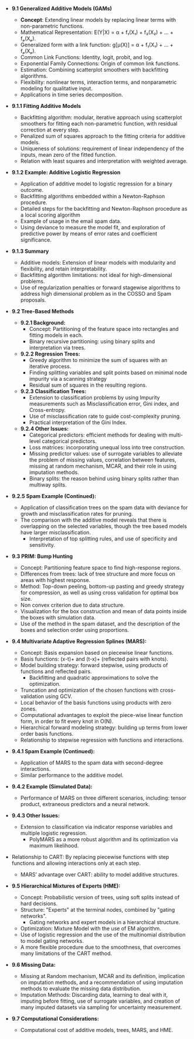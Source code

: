 *   **9.1 Generalized Additive Models (GAMs)**
    *   **Concept**: Extending linear models by replacing linear terms with non-parametric functions.
    *   Mathematical Representation:  E(Y|X) = α + f₁(X₁) + f₂(X₂) + ... + fₚ(Xₚ).
    *   Generalized form with a link function: g[μ(X)] = α + f₁(X₁) + ... + fₚ(Xₚ).
    *   Common Link Functions: Identity, logit, probit, and log.
    *   Exponential Family Connections: Origin of common link functions.
    *   Estimation: Combining scatterplot smoothers with backfitting algorithms.
    *  Flexibility: nonlinear terms, interaction terms, and nonparametric modeling for qualitative input.
    * Applications in time series decomposition.

* **9.1.1 Fitting Additive Models**
    *  Backfitting algorithm: modular, iterative approach using scatterplot smoothers for fitting each non-parametric function, with residual correction at every step.
    *  Penalized sum of squares approach to the fitting criteria for additive models.
    *   Uniqueness of solutions: requirement of linear independency of the inputs, mean zero of the fitted function.
    *  Relation with least squares and interpretation with weighted average.

*   **9.1.2 Example: Additive Logistic Regression**
    *   Application of additive model to logistic regression for a binary outcome.
    *   Backfitting algorithms embedded within a Newton-Raphson procedure.
    *   Detailed steps for the backfitting and Newton-Raphson procedure as a local scoring algorithm
    *   Example of usage in the email spam data.
    *  Using deviance to measure the model fit, and exploration of predictive power by means of error rates and coefficient significance.

*   **9.1.3 Summary**
    *   Additive models:  Extension of linear models with modularity and flexibility, and retain interpretability.
    *   Backfitting algorithm limitations:  not ideal for high-dimensional problems.
    *   Use of regularization penalties or forward stagewise algorithms to address high dimensional problem as in the COSSO and Spam proposals.
   
*  **9.2 Tree-Based Methods**
    *   **9.2.1 Background:**
        *   Concept: Partitioning of the feature space into rectangles and fitting models in each.
        *   Binary recursive partitioning: using binary splits and interpretation via trees.
    *   **9.2.2 Regression Trees:**
        *   Greedy algorithm to minimize the sum of squares with an iterative process.
        *   Finding splitting variables and split points based on minimal node impurity via a scanning strategy
        *   Residual sum of squares in the resulting regions.
    *   **9.2.3 Classification Trees:**
        *   Extension to classification problems by using Impurity measurements such as Misclassification error, Gini index, and Cross-entropy.
        *  Use of misclassification rate to guide cost-complexity pruning.
        *    Practical interpretation of the Gini Index.
   *   **9.2.4 Other Issues:**
       *   Categorical predictors: efficient methods for dealing with multi-level categorical predictors.
       *   Loss matrices: incorporating unequal loss into tree construction.
       *   Missing predictor values: use of surrogate variables to alleviate the problem of missing values, correlation between features, missing at random mechanism, MCAR, and their role in using imputation methods.
        * Binary splits: the reason behind using binary splits rather than multiway splits.
*   **9.2.5 Spam Example (Continued):**
    *   Application of classification trees on the spam data with deviance for growth and misclassification rates for pruning.
    *  The comparison with the additive model reveals that there is overlapping on the selected variables, though the tree based models have larger misclassification.
        *   Interpretation of top splitting rules, and use of specificity and sensitivity.

*  **9.3 PRIM: Bump Hunting**
    *   Concept: Partitioning feature space to find high-response regions.
    *   Differences from trees: lack of tree structure and more focus on areas with highest response.
    *   Method: Top-down peeling, bottom-up pasting and greedy strategy for compression, as well as using cross validation for optimal box size.
    *   Non convex criterion due to data structure.
    *   Visualization for the box construction and mean of data points inside the boxes with simulation data.
    *  Use of the method in the spam dataset, and the description of the boxes and selection order using proportions.
   
*  **9.4 Multivariate Adaptive Regression Splines (MARS):**
    *   Concept: Basis expansion based on piecewise linear functions.
    *   Basis functions: (x-t)+ and (t-x)+ (reflected pairs with knots).
    *   Model building strategy: forward stepwise, using products of functions and reflected pairs.
        * Backfitting and quadratic approximations to solve the optimization.
    *   Truncation and optimization of the chosen functions with cross-validation using GCV.
    *  Local behavior of the basis functions using products with zero zones.
    *  Computational advantages to exploit the piece-wise linear function form, in order to fit every knot in O(N).
    *  Hierarchical forward modeling strategy: building up terms from lower order basis functions.
     * Relationship to stepwise regression with functions and interactions.
 *  **9.4.1 Spam Example (Continued):**
    * Application of MARS to the spam data with second-degree interactions.
    * Similar performance to the additive model.
*  **9.4.2 Example (Simulated Data):**
    *   Performance of MARS on three different scenarios, including: tensor product, extraneous predictors and a neural network.

*   **9.4.3 Other Issues:**
    *   Extension to classification via indicator response variables and multiple logistic regression.
        *   PolyMARS as a more robust algorithm and its optimization via maximum likelihood.
   *  Relationship to CART: By replacing piecewise functions with step functions and allowing interactions only at each step.
        *   MARS’ advantage over CART: ability to model additive structures.

*   **9.5 Hierarchical Mixtures of Experts (HME):**
    *   Concept: Probabilistic version of trees, using soft splits instead of hard decisions.
    *   Structure:  "Experts" at the terminal nodes, combined by "gating networks".
        *   Gating networks and expert models in a hierarchical structure.
    *   Optimization: Mixture Model with the use of EM algorithm.
    *  Use of logistic regression and the use of the multinomial distribution to model gating networks.
     *  A more flexible procedure due to the smoothness, that overcomes many limitations of the CART method.

*   **9.6 Missing Data:**
    *   Missing at Random mechanism, MCAR and its definition, implication on imputation methods, and a recommendation of using imputation methods to evaluate the missing data distribution.
    *   Imputation Methods: Discarding data, learning to deal with it, imputing before fitting, use of surrogate variables, and creation of many imputed datasets via sampling for uncertainty measurement.

*   **9.7 Computational Considerations:**
    *   Computational cost of additive models, trees, MARS, and HME.

